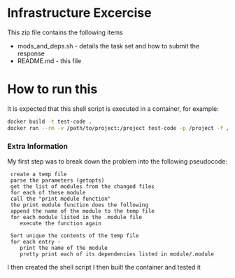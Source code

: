 # Infrastructure Excercise

This zip file contains the following items
- mods_and_deps.sh - details the task set and how to submit the response
- README.md - this file

# How to run this

It is expected that this shell script is executed in a container, for example:
```sh
docker build -t test-code .
docker run --rm -v /path/to/project:/project test-code -p /project -f /project/CHANGED.txt
````

### Extra Information
My first step was to break down the problem into the following pseudocode:

````
 create a temp file
 parse the parameters (getopts)
 get the list of modules from the changed files
 for each of these module
 call the "print module function"
 the print module function does the following
 append the name of the module to the temp file
 for each module listed in the .module file
    execute the function again
 
 Sort unique the contents of the temp file
 for each entry -
    print the name of the module
    pretty print each of its dependencies listed in module/.module
````
I then created the shell script
I then built the container and tested it

